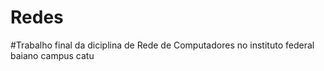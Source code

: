 # Redes
#Trabalho final da diciplina de Rede de Computadores no instituto federal baiano campus catu
